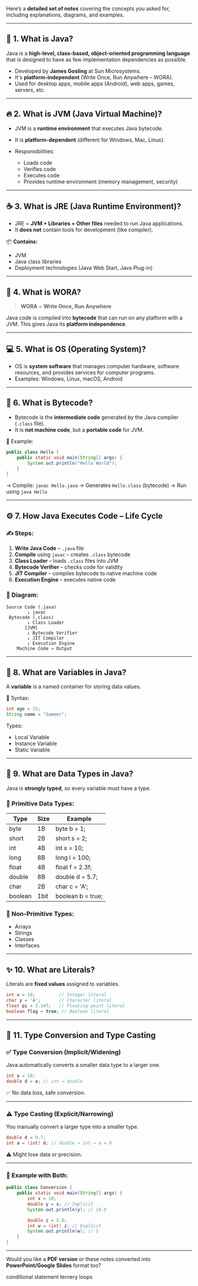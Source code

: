Here’s a **detailed set of notes** covering the concepts you asked for, including explanations, diagrams, and examples.

---

## 📘 1. **What is Java?**

Java is a **high-level, class-based, object-oriented programming language** that is designed to have as few implementation dependencies as possible.

* Developed by **James Gosling** at Sun Microsystems.
* It's **platform-independent** (Write Once, Run Anywhere – WORA).
* Used for desktop apps, mobile apps (Android), web apps, games, servers, etc.

---

## 🔥 2. **What is JVM (Java Virtual Machine)?**

* JVM is a **runtime environment** that executes Java bytecode.
* It is **platform-dependent** (different for Windows, Mac, Linux).
* Responsibilities:

  * Loads code
  * Verifies code
  * Executes code
  * Provides runtime environment (memory management, security)

---

## ☕ 3. **What is JRE (Java Runtime Environment)?**

* JRE = **JVM + Libraries + Other files** needed to run Java applications.
* It **does not** contain tools for development (like compiler).

📦 **Contains:**

* JVM
* Java class libraries
* Deployment technologies (Java Web Start, Java Plug-in)

---

## 🔁 4. **What is WORA?**

> **WORA** = **Write Once, Run Anywhere**

Java code is compiled into **bytecode** that can run on any platform with a JVM. This gives Java its **platform independence**.

---

## 💻 5. **What is OS (Operating System)?**

* OS is **system software** that manages computer hardware, software resources, and provides services for computer programs.
* Examples: Windows, Linux, macOS, Android

---

## 🔣 6. **What is Bytecode?**

* Bytecode is the **intermediate code** generated by the Java compiler (`.class` file).
* It is **not machine code**, but a **portable code** for JVM.

🧠 Example:

```java
public class Hello {
    public static void main(String[] args) {
        System.out.println("Hello World");
    }
}
```

→ Compile: `javac Hello.java` → Generates `Hello.class` (bytecode) → Run using `java Hello`

---

## ⚙️ 7. **How Java Executes Code – Life Cycle**

### ✍️ Steps:

1. **Write Java Code** – `.java` file
2. **Compile** using `javac` – creates `.class` bytecode
3. **Class Loader** – loads `.class` files into JVM
4. **Bytecode Verifier** – checks code for validity
5. **JIT Compiler** – compiles bytecode to native machine code
6. **Execution Engine** – executes native code

### 🧩 Diagram:

```
Source Code (.java)
        ↓ javac
 Bytecode (.class)
        ↓ Class Loader
       [JVM]
        ↓ Bytecode Verifier
        ↓ JIT Compiler
        ↓ Execution Engine
    Machine Code → Output
```

---

## 🔡 8. **What are Variables in Java?**

A **variable** is a named container for storing data values.

🧠 Syntax:

```java
int age = 25;
String name = "Sameer";
```

Types:

* Local Variable
* Instance Variable
* Static Variable

---

## 🔢 9. **What are Data Types in Java?**

Java is **strongly typed**, so every variable must have a type.

### 🔹 Primitive Data Types:

| Type    | Size | Example           |
| ------- | ---- | ----------------- |
| byte    | 1B   | byte b = 1;       |
| short   | 2B   | short s = 2;      |
| int     | 4B   | int x = 10;       |
| long    | 8B   | long l = 100;     |
| float   | 4B   | float f = 2.3f;   |
| double  | 8B   | double d = 5.7;   |
| char    | 2B   | char c = 'A';     |
| boolean | 1bit | boolean b = true; |

### 🔹 Non-Primitive Types:

* Arrays
* Strings
* Classes
* Interfaces

---

## ✨ 10. **What are Literals?**

Literals are **fixed values** assigned to variables.

```java
int x = 10;         // Integer literal
char y = 'A';       // Character literal
float pi = 3.14f;   // Floating-point literal
boolean flag = true; // Boolean literal
```

---

## 🔄 11. **Type Conversion and Type Casting**

### ✅ **Type Conversion (Implicit/Widening)**

Java automatically converts a smaller data type to a larger one.

```java
int a = 10;
double d = a; // int → double
```

✅ No data loss, safe conversion.

---

### ⚠️ **Type Casting (Explicit/Narrowing)**

You manually convert a larger type into a smaller type.

```java
double d = 9.7;
int a = (int) d; // double → int → a = 9
```

⚠️ Might lose data or precision.

---

### 🔁 Example with Both:

```java
public class Conversion {
    public static void main(String[] args) {
        int x = 10;
        double y = x; // Implicit
        System.out.println(y); // 10.0

        double z = 5.9;
        int w = (int) z; // Explicit
        System.out.println(w); // 5
    }
}
```

---

Would you like a **PDF version** or these notes converted into **PowerPoint/Google Slides** format too?


conditional statement
ternery
loops
